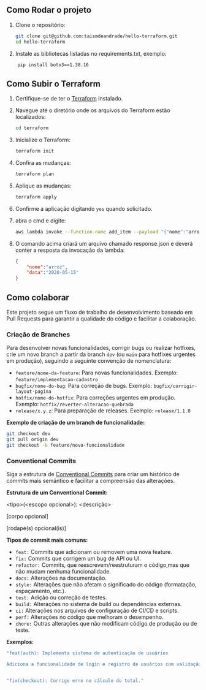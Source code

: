 ## Como Rodar o projeto

1. Clone o repositório:
    ```bash
    git clone git@github.com:taismdeandrade/hello-terraform.git
    cd hello-terraform
    ```
2. Instale as bibliotecas listadas no requirements.txt, exemplo:
```bash
    pip install boto3==1.38.16
```

## Como Subir o Terraform

1. Certifique-se de ter o [Terraform](https://developer.hashicorp.com/terraform) instalado.

2. Navegue até o diretório onde os arquivos do Terraform estão localizados:
    ```bash
    cd terraform
    ```

3. Inicialize o Terraform:
    ```bash
    terraform init
    ```

4. Confira as mudanças:
    ```bash
    terraform plan
    ```

5. Aplique as mudanças:
    ```bash
    terraform apply    
    ```
6. Confirme a aplicação digitando `yes` quando solicitado.

7. abra o cmd e digite:
    ```bash
    aws lambda invoke --function-name add_item --payload "{"nome":"arroz", "data":"2025-05-15"}" --cli-binary-format raw-in-base64-out response.json
    ```
8. O comando acima criará um arquivo chamado response.json e deverá conter a resposta da invocação da lambda:
    ```Json
    {
        "nome":"arroz",
        "data":"2020-05-15"
    }
    ```


## Como colaborar

Este projeto segue um fluxo de trabalho de desenvolvimento baseado em Pull Requests para garantir a qualidade do código e facilitar a colaboração.

### Criação de Branches

Para desenvolver novas funcionalidades, corrigir bugs ou realizar hotfixes, crie um novo branch a partir da branch `dev` (ou `main` para hotfixes urgentes em produção), seguindo a seguinte convenção de nomenclatura:

* `feature/nome-da-feature`: Para novas funcionalidades. Exemplo: `feature/implementacao-cadastro`
* `bugfix/nome-do-bug`: Para correção de bugs. Exemplo: `bugfix/corrigir-layout-pagina`
* `hotfix/nome-do-hotfix`: Para correções urgentes em produção. Exemplo: `hotfix/reverter-alteracao-quebrada`
* `release/x.y.z`: Para preparação de releases. Exemplo: `release/1.1.0`

**Exemplo de criação de um branch de funcionalidade:**
```bash
git checkout dev
git pull origin dev
git checkout -b feature/nova-funcionalidade
```

### Conventional Commits

Siga a estrutura de [Conventional Commits](https://www.conventionalcommits.org/pt-br/v1.0.0/) para criar um histórico de commits mais semântico e facilitar a compreensão das alterações.

**Estrutura de um Conventional Commit:**

&lt;tipo>(&lt;escopo opcional>): &lt;descrição>

[corpo opcional]

[rodapé(s) opcional(is)]

**Tipos de commit mais comuns:**

- `feat:` Commits que adicionam ou removem uma nova feature.
- `fix:` Commits que corrigem um bug de API ou UI.
- `refactor:` Commits, que reescrevem/reestruturam o código,mas que não mudam nenhuma funcionalidade.
- `docs:` Alterações na documentação.
- `style:`   Alterações que não afetam o significado do código (formatação, espaçamento, etc.).
- `test:`    Adição ou correção de testes.
- `build:`   Alterações no sistema de build ou dependências externas.
- `ci:`      Alterações nos arquivos de configuração de CI/CD e scripts.
- `perf:`    Alterações no código que melhoram o desempenho.
- `chore:`   Outras alterações que não modificam código de produção ou de teste.


**Exemplos:**

```bash 
"feat(auth): Implementa sistema de autenticação de usuários

Adiciona a funcionalidade de login e registro de usuários com validação de e-mail."


"fix(checkout): Corrige erro no cálculo do total."
```
